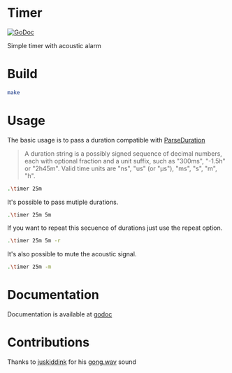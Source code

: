 # Timer

[![GoDoc](https://godoc.org/github.com/Kerrigan29a/timer?status.svg)](https://godoc.org/github.com/Kerrigan29a/timer)

Simple timer with acoustic alarm

# Build
```bash
make
```

# Usage
The basic usage is to pass a duration compatible with [ParseDuration](https://golang.org/pkg/time/#ParseDuration)

> A duration string is a possibly signed sequence of decimal numbers, each with optional fraction and a unit suffix, such as "300ms", "-1.5h" or "2h45m". Valid time units are "ns", "us" (or "µs"), "ms", "s", "m", "h".

```bash
.\timer 25m
```

It's possible to pass mutiple durations.
```bash
.\timer 25m 5m
```

If you want to repeat this secuence of durations just use the repeat option.
```bash
.\timer 25m 5m -r
```

It's also possible to mute the acoustic signal.
```bash
.\timer 25m -m
```

# Documentation

Documentation is available at [godoc](https://godoc.org/github.com/Kerrigan29a/timer)

# Contributions
Thanks to [juskiddink](https://freesound.org/people/juskiddink/) for his [gong.wav](https://freesound.org/people/juskiddink/sounds/86773/) sound
